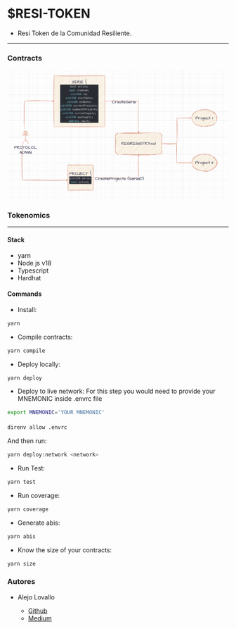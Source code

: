 # $RESI-TOKEN

- Resi Token de la Comunidad Resiliente.

---

### Contracts

![ResiRegistry-one](./docs/imgs/RegistryOne.png)

### Tokenomics

---

#### Stack

- yarn
- Node js v18
- Typescript
- Hardhat

#### Commands

- Install:

```bash
yarn
```

- Compile contracts:

```bash
yarn compile
```

- Deploy locally:

```bash
yarn deploy
```

- Deploy to live network: For this step you would need to provide your MNEMONIC inside .envrc file

```bash
export MNEMONIC='YOUR MNEMONIC'

direnv allow .envrc
```

And then run:

```bash
yarn deploy:network <network>
```

- Run Test:

```bash
yarn test
```

- Run coverage:

```bash
yarn coverage
```

- Generate abis:

```bash
yarn abis
```

- Know the size of your contracts:

```bash
yarn size
```

### Autores

- Alejo Lovallo

  - [Github](https://github.com/AlejoLovallo)
  - [Medium](https://alejolovallo.medium.com/)
